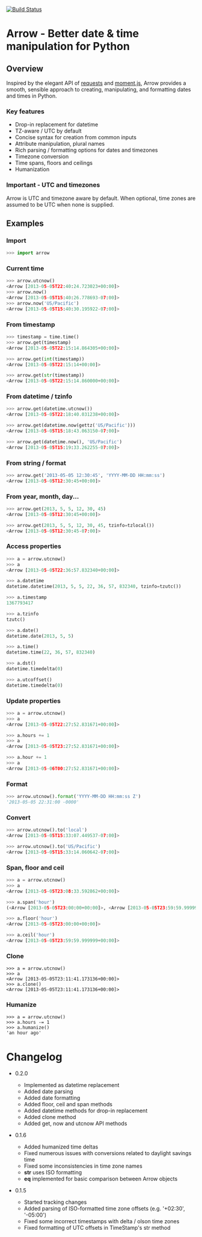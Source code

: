 [![Build Status](https://travis-ci.org/crsmithdev/arrow.png)](https://travis-ci.org/crsmithdev/arrow)
# Arrow - Better date & time manipulation for Python

## Overview

Inspired by the elegant API of [requests](https://github.com/kennethreitz/requests) and [moment.js](https://github.com/timrwood/moment/), Arrow provides a smooth, sensible approach to creating, manipulating, and formatting dates and times in Python.

### Key features

* Drop-in replacement for datetime
* TZ-aware / UTC by default
* Concise syntax for creation from common inputs
* Attribute manipulation, plural names
* Rich parsing / formatting options for dates and timezones
* Timezone conversion
* Time spans, floors and ceilings
* Humanization

### Important - UTC and timezones

Arrow is UTC and timezone aware by default.  When optional, time zones are assumed to be UTC when none is supplied.

## Examples

### Import
```python
>>> import arrow
```

### Current time
```python
>>> arrow.utcnow()
<Arrow [2013-05-05T22:40:24.723023+00:00]>
>>> arrow.now()
<Arrow [2013-05-05T15:40:26.778693-07:00]>
>>> arrow.now('US/Pacific')
<Arrow [2013-05-05T15:40:30.195922-07:00]>
```

### From timestamp
```python
>>> timestamp = time.time()
>>> arrow.get(timestamp)
<Arrow [2013-05-05T22:15:14.864305+00:00]>

>>> arrow.get(int(timestamp))
<Arrow [2013-05-05T22:15:14+00:00]>

>>> arrow.get(str(timestamp))
<Arrow [2013-05-05T22:15:14.860000+00:00]>
```

### From datetime / tzinfo
```python
>>> arrow.get(datetime.utcnow())
<Arrow [2013-05-05T22:18:40.031238+00:00]>

>>> arrow.get(datetime.now(gettz('US/Pacific')))
<Arrow [2013-05-05T15:18:43.063150-07:00]>

>>> arrow.get(datetime.now(), 'US/Pacific')
<Arrow [2013-05-05T15:19:33.262255-07:00]>
```

### From string / format
```python
>>> arrow.get('2013-05-05 12:30:45', 'YYYY-MM-DD HH:mm:ss')
<Arrow [2013-05-05T12:30:45+00:00]>
```

### From year, month, day...
```python
>>> arrow.get(2013, 5, 5, 12, 30, 45)
<Arrow [2013-05-05T12:30:45+00:00]>

>>> arrow.get(2013, 5, 5, 12, 30, 45, tzinfo=tzlocal())
<Arrow [2013-05-05T12:30:45-07:00]>
```

### Access properties
```python
>>> a = arrow.utcnow()
>>> a
<Arrow [2013-05-05T22:36:57.832340+00:00]>

>>> a.datetime
datetime.datetime(2013, 5, 5, 22, 36, 57, 832340, tzinfo=tzutc())

>>> a.timestamp
1367793417

>>> a.tzinfo
tzutc()

>>> a.date()
datetime.date(2013, 5, 5)

>>> a.time()
datetime.time(22, 36, 57, 832340)

>>> a.dst()
datetime.timedelta(0)

>>> a.utcoffset()
datetime.timedelta(0)
```

### Update properties
```python
>>> a = arrow.utcnow()
>>> a
<Arrow [2013-05-05T22:27:52.831671+00:00]>

>>> a.hours += 1
>>> a
<Arrow [2013-05-05T23:27:52.831671+00:00]>

>>> a.hour += 1
>>> a
<Arrow [2013-05-06T00:27:52.831671+00:00]>
```

### Format
```python
>>> arrow.utcnow().format('YYYY-MM-DD HH:mm:ss Z')
'2013-05-05 22:31:00 -0000'
```

### Convert
```python
>>> arrow.utcnow().to('local')
<Arrow [2013-05-05T15:33:07.449537-07:00]>

>>> arrow.utcnow().to('US/Pacific')
<Arrow [2013-05-05T15:33:14.060642-07:00]>
```

### Span, floor and ceil
```python
>>> a = arrow.utcnow()
>>> a
<Arrow [2013-05-05T23:08:33.592862+00:00]>

>>> a.span('hour')
(<Arrow [2013-05-05T23:00:00+00:00]>, <Arrow [2013-05-05T23:59:59.999999+00:00]>)

>>> a.floor('hour')
<Arrow [2013-05-05T23:00:00+00:00]>

>>> a.ceil('hour')
<Arrow [2013-05-05T23:59:59.999999+00:00]>
```

### Clone

    >>> a = arrow.utcnow()
    >>> a
    <Arrow [2013-05-05T23:11:41.173136+00:00]>
    >>> a.clone()
    <Arrow [2013-05-05T23:11:41.173136+00:00]>

### Humanize

    >>> a = arrow.utcnow()
    >>> a.hours -= 1
    >>> a.humanize()
    'an hour ago'

Changelog
=========

* 0.2.0
  * Implemented as datetime replacement
  * Added date parsing
  * Added date formatting
  * Added floor, ceil and span methods
  * Added datetime methods for drop-in replacement
  * Added clone method
  * Added get, now and utcnow API methods

* 0.1.6
  * Added humanized time deltas
  * Fixed numerous issues with conversions related to daylight savings time
  * Fixed some inconsistencies in time zone names
  * __str__ uses ISO formatting
  * __eq__ implemented for basic comparison between Arrow objects

* 0.1.5

  * Started tracking changes
  * Added parsing of ISO-formatted time zone offsets (e.g. '+02:30', '-05:00')
  * Fixed some incorrect timestamps with delta / olson time zones
  * Fixed formatting of UTC offsets in TimeStamp's str method
